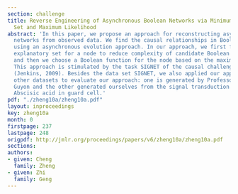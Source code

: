 ```yaml
---
section: challenge
title: Reverse Engineering of Asynchronous Boolean Networks via Minimum Explanatory
  Set and Maximum Likelihood
abstract: 'In this paper, we propose an approach for reconstructing asynchronous Boolean
  networks from observed data. We find the causal relationships in Boolean networks
  using an asynchronous evolution approach. In our approach, we first find a minimum
  explanatory set for a node to reduce complexity of candidate Boolean functions,
  and then we choose a Boolean function for the node based on the maximum likelihood.
  This approach is stimulated by the task SIGNET of the causal challenge #2 pot-luck
  (Jenkins, 2009). Besides the data set SIGNET, we also applied our approach to two
  other datasets to evaluate our approach: one is generated by Professor Isabelle
  Guyon and the other generated ourselves from the signal transduction network of
  Abscisic acid in guard cell.'
pdf: "./zheng10a/zheng10a.pdf"
layout: inproceedings
key: zheng10a
month: 0
firstpage: 237
lastpage: 248
origpdf: http://jmlr.org/proceedings/papers/v6/zheng10a/zheng10a.pdf
sections: 
authors:
- given: Cheng
  family: Zheng
- given: Zhi
  family: Geng
---
```


